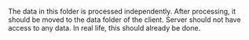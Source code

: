 The data in this folder is processed independently.
After processing, it should be moved to the data folder of the client. Server should not have access to any data.
In real life, this should already be done.